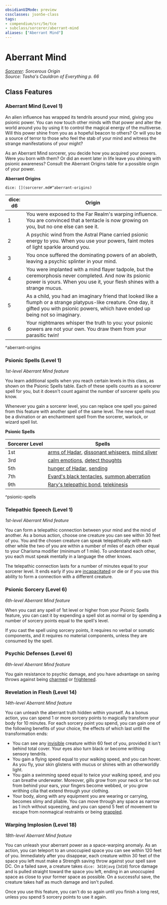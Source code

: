 ```yaml
---
obsidianUIMode: preview
cssclasses: json5e-class
tags:
- compendium/src/5e/tce
- subclass/sorcerer/aberrant-mind
aliases: ["Aberrant Mind"]
---
```

# Aberrant Mind
*[Sorcerer](sorcerer.md): Sorcerous Origin*  
*Source: Tasha's Cauldron of Everything p. 66*  


## Class Features

### Aberrant Mind (Level 1)

An alien influence has wrapped its tendrils around your mind, giving you psionic power. You can now touch other minds with that power and alter the world around you by using it to control the magical energy of the multiverse. Will this power shine from you as a hopeful beacon to others? Or will you be a source of terror to those who feel the stab of your mind and witness the strange manifestations of your might?

As an Aberrant Mind sorcerer, you decide how you acquired your powers. Were you born with them? Or did an event later in life leave you shining with psionic awareness? Consult the Aberrant Origins table for a possible origin of your power.

**Aberrant Origins**

`dice: [](sorcerer.md#^aberrant-origins)`

| dice: d6 | Origin |
|----------|--------|
| 1 | You were exposed to the Far Realm's warping influence. You are convinced that a tentacle is now growing on you, but no one else can see it. |
| 2 | A psychic wind from the Astral Plane carried psionic energy to you. When you use your powers, faint motes of light sparkle around you. |
| 3 | You once suffered the dominating powers of an aboleth, leaving a psychic splinter in your mind. |
| 4 | You were implanted with a mind flayer tadpole, but the ceremorphosis never completed. And now its psionic power is yours. When you use it, your flesh shines with a strange mucus. |
| 5 | As a child, you had an imaginary friend that looked like a flumph or a strange platypus-like creature. One day, it gifted you with psionic powers, which have ended up being not so imaginary. |
| 6 | Your nightmares whisper the truth to you: your psionic powers are not your own. You draw them from your parasitic twin! |
^aberrant-origins

### Psionic Spells (Level 1)

*1st-level Aberrant Mind feature*

You learn additional spells when you reach certain levels in this class, as shown on the Psionic Spells table. Each of these spells counts as a sorcerer spell for you, but it doesn't count against the number of sorcerer spells you know.

Whenever you gain a sorcerer level, you can replace one spell you gained from this feature with another spell of the same level. The new spell must be a divination or an enchantment spell from the sorcerer, warlock, or wizard spell list.

**Psionic Spells**

| Sorcerer Level | Spells |
|----------------|--------|
| 1st | [arms of Hadar](compendium/spells/arms-of-hadar.md), [dissonant whispers](compendium/spells/dissonant-whispers.md), [mind sliver](compendium/spells/mind-sliver-tce.md) |
| 3rd | [calm emotions](compendium/spells/calm-emotions.md), [detect thoughts](compendium/spells/detect-thoughts.md) |
| 5th | [hunger of Hadar](compendium/spells/hunger-of-hadar.md), [sending](compendium/spells/sending.md) |
| 7th | [Evard's black tentacles](compendium/spells/evards-black-tentacles.md), [summon aberration](compendium/spells/summon-aberration-tce.md) |
| 9th | [Rary's telepathic bond](compendium/spells/rarys-telepathic-bond.md), [telekinesis](compendium/spells/telekinesis.md) |
^psionic-spells

### Telepathic Speech (Level 1)

*1st-level Aberrant Mind feature*

You can form a telepathic connection between your mind and the mind of another. As a bonus action, choose one creature you can see within 30 feet of you. You and the chosen creature can speak telepathically with each other while the two of you are within a number of miles of each other equal to your Charisma modifier (minimum of 1 mile). To understand each other, you each must speak mentally in a language the other knows.

The telepathic connection lasts for a number of minutes equal to your sorcerer level. It ends early if you are [incapacitated](/compendium/rules/conditions.md#incapacitated) or die or if you use this ability to form a connection with a different creature.

### Psionic Sorcery (Level 6)

*6th-level Aberrant Mind feature*

When you cast any spell of 1st level or higher from your Psionic Spells feature, you can cast it by expending a spell slot as normal or by spending a number of sorcery points equal to the spell's level.

If you cast the spell using sorcery points, it requires no verbal or somatic components, and it requires no material components, unless they are consumed by the spell.

### Psychic Defenses (Level 6)

*6th-level Aberrant Mind feature*

You gain resistance to psychic damage, and you have advantage on saving throws against being [charmed](/compendium/rules/conditions.md#charmed) or [frightened](/compendium/rules/conditions.md#frightened).

### Revelation in Flesh (Level 14)

*14th-level Aberrant Mind feature*

You can unleash the aberrant truth hidden within yourself. As a bonus action, you can spend 1 or more sorcery points to magically transform your body for 10 minutes. For each sorcery point you spend, you can gain one of the following benefits of your choice, the effects of which last until the transformation ends:

- You can see any [invisible](/compendium/rules/conditions.md#invisible) creature within 60 feet of you, provided it isn't behind total cover. Your eyes also turn black or become writhing sensory tendrils.  
- You gain a flying speed equal to your walking speed, and you can hover. As you fly, your skin glistens with mucus or shines with an otherworldly light.  
- You gain a swimming speed equal to twice your walking speed, and you can breathe underwater. Moreover, gills grow from your neck or fan out from behind your ears, your fingers become webbed, or you grow writhing cilia that extend through your clothing.  
- Your body, along with any equipment you are wearing or carrying, becomes slimy and pliable. You can move through any space as narrow as 1 inch without squeezing, and you can spend 5 feet of movement to escape from nonmagical restraints or being [grappled](/compendium/rules/conditions.md#grappled).  

### Warping Implosion (Level 18)

*18th-level Aberrant Mind feature*

You can unleash your aberrant power as a space-warping anomaly. As an action, you can teleport to an unoccupied space you can see within 120 feet of you. Immediately after you disappear, each creature within 30 feet of the space you left must make a Strength saving throw against your spell save DC. On a failed save, a creature takes `dice: 3d10|avg` (`3d10`) force damage and is pulled straight toward the space you left, ending in an unoccupied space as close to your former space as possible. On a successful save, the creature takes half as much damage and isn't pulled.

Once you use this feature, you can't do so again until you finish a long rest, unless you spend 5 sorcery points to use it again.